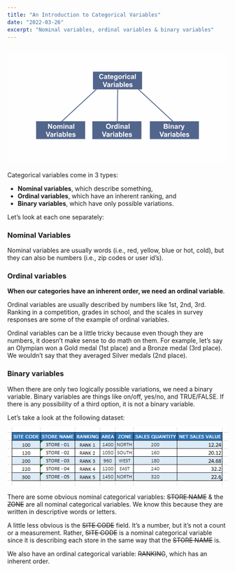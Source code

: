 ```yaml
---
title: "An Introduction to Categorical Variables"
date: "2022-03-26"
excerpt: "Nominal variables, ordinal variables & binary variables"
---
```


```toc

```

![  Categorical Variables](../images/variables/categorical.png)

Categorical variables come in 3 types:

- **Nominal variables**, which describe something,
- **Ordinal variables**, which have an inherent ranking, and
- **Binary variables**, which have only possible variations.

Let’s look at each one separately:

### Nominal Variables

Nominal variables are usually words (i.e., red, yellow, blue or hot, cold), but they can also be numbers (i.e., zip codes or user id’s).

### Ordinal variables

**When our categories have an inherent order, we need an ordinal variable**.

Ordinal variables are usually described by numbers like 1st, 2nd, 3rd. Ranking in a competition, grades in school, and the scales in survey responses are some of the example of ordinal variables.

Ordinal variables can be a little tricky because even though they are numbers, it doesn’t make sense to do math on them. For example, let’s say an Olympian won a Gold medal (1st place) and a Bronze medal (3rd place). We wouldn’t say that they averaged Silver medals (2nd place).

### Binary variables

When there are only two logically possible variations, we need a binary variable. Binary variables are things like on/off, yes/no, and TRUE/FALSE. If there is any possibility of a third option, it is not a binary variable.

Let’s take a look at the following dataset:

![Categorical Variables](../images/variables/data.png)

There are some obvious nominal categorical variables: ~~STORE NAME~~ & the ~~ZONE~~ are all nominal categorical variables. We know this because they are written in descriptive words or letters.

A little less obvious is the ~~SITE CODE~~ field. It’s a number, but it’s not a count or a measurement. Rather, ~~SITE CODE~~ is a nominal categorical variable since it is describing each store in the same way that the ~~STORE NAME~~ is.

We also have an ordinal categorical variable: ~~RANKING~~, which has an inherent order.
